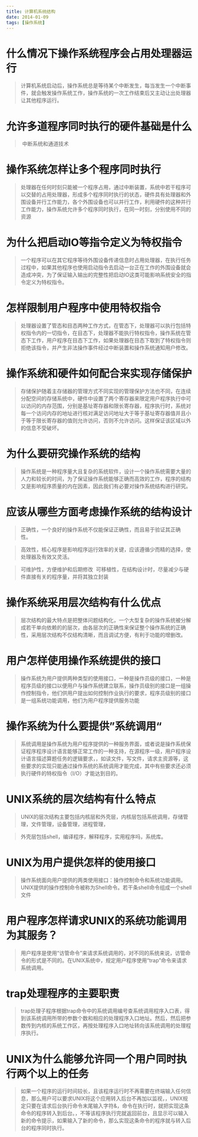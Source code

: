 ```yaml
---
title: 计算机系统结构
date: 2014-01-09
tags: [操作系统]
---
```


# 什么情况下操作系统程序会占用处理器运行
> 计算机系统启动后，操作系统总是等待某个中断发生，每当发生一个中断事件，就会触发操作系统工作，操作系统的一次工作结束后又主动让出处理器让其他程序运行。

# 允许多道程序同时执行的硬件基础是什么
>  中断系统和通道技术

# 操作系统怎样让多个程序同时执行
> 处理器在任何时刻只能被一个程序占用，通过中断装置，系统中若干程序可以交替的占用处理器，形成多个程序同时执行的状态，硬件具有处理器和外围设备并行工作能力，各个外围设备也可以并行工作，利用硬件的这种并行工作能力，操作系统允许多个程序同时执行，在同一时刻，分别使用不同的资源

# 为什么把启动IO等指令定义为特权指令
> 一个程序可以在其它程序等待外围设备传递信息时占用处理器，在执行任务过程中，如果其他程序也使用启动指令去启动一台正在工作的外围设备就会造成冲突，为了保证输入输出的完整性把启动IO这类可能影响系统安全的指令定义为特权指令。

# 怎样限制用户程序中使用特权指令
> 处理器设置了管态和目态两种工作方式，在管态下，处理器可以执行包括特权指令内的一切指令，在目态下，处理器不能执行特权指令，操作系统在管态下工作，用户程序在目态下工作，如果处理器在目态下取到了特权指令则拒绝该指令，并产生非法操作事件经过中断装置和操作系统通知用户修改。

# 操作系统和硬件如何配合来实现存储保护
> 存储保护随着主存储器的管理方式不同实现的管理保护方法也不同，在连续分配空间的存储系统中，硬件中设置了两个寄存器来限定用户程序执行中可以访问的内存范围，分别是基址寄存器和限长寄存器，程序执行时，系统对每一个访问内存的地址进行核对满足访问地址大于等于基址寄存器值并且小于等于限长寄存器的值则允许访问，否则不允许访问。这样保证该区域以外的信息不受破坏。

# 为什么要研究操作系统的结构
> 操作系统是一种程序量大且复杂的系统软件，设计一个操作系统需要大量的人力和较长的时间，为了保证操作系统能够正确而高效的工作，程序的结构又是影响程序质量的内在因素，因此我们有必要对操作系统结构进行研究。

# 应该从哪些方面考虑操作系统的结构设计
>  正确性，一个良好的操作系统不仅能保证正确性，而且易于验证其正确性。 

>  高效性，核心程序是影响程序运行效率的关键，应该遵循少而精的选择，使处理器及有效又灵活。

>  可维护性，方便维护和后期修改
   可移植性，在结构设计时，尽量减少与硬件直接有关的程序量，并将其独立封装

# 操作系统采用层次结构有什么优点
> 层次结构的最大特点是把整体问题结构化，一个大型复杂的操作系统被分解成若干单向依赖的的层次，由各层次的正确性来保证整个操作系统的正确性，采用层次结构不仅结构清晰，而且调试方便，有利于功能的增删改。

# 用户怎样使用操作系统提供的接口
> 操作系统为用户提供两种类型的使用接口，一种是操作员级的接口，一种是程序员级的接口以便用户与操作系统建立联系，操作员级别的接口是一组操作控制指令，他们供用户提出如何控制作业执行的要求，程序员级别的接口是一组系统功能调用，他们为用户程序提供服务功能

# 操作系统为什么要提供”系统调用“
> 系统调用是操作系统为用户程序提供的一种服务界面，或者说是操作系统保证程序程序设计语言能够正常工作的一种支持，在源程序一级，用户程序设计语言描述算题任务的逻辑要求，，如读文件，写文件，请求主资源等，这些要求的实现只能通过操作系统的系统调用才能完成，其中有些要求还必须执行硬件的特权指令（I/O）才能达到目的。

# UNIX系统的层次结构有什么特点
> UNIX的层次结构主要包括内核层和外壳层，内核层包括系统调用，存储管理，文件管理，设备管理，进程管理，

> 外壳层包括shell，编译程序，解释程序，实用程序吗，系统库。

# UNIX为用户提供怎样的使用接口
> 操作系统面向用户提供的两类使用接口：操作控制命令和系统功能调用。UNIX提供的操作控制命令被称为Shell命令。若干条shell命令组成一个shell文件

# 用户程序怎样请求UNIX的系统功能调用为其服务？
> 用户程序是使用“访管命令”来请求系统调用的，对不同的系统来说，访管命令的形式是不同的。在UNIX系统中，规定用户程序使用“trap”命令来请求系统调用。

# trap处理程序的主要职责
> trap处理子程序根据trap命令中的系统调用编号查系统调用程序入口表，得到该系统调用所带的参数个数和相应的处理程序入口地址。然后，然后把参数传到内核的系统工作区，再按处理程序入口地址转向该系统调用的处理程序执行。

# UNIX为什么能够允许同一个用户同时执行两个以上的任务
> 如果一个程序的运行时间较长，且该程序运行时不再需要在终端输入任何信息，那么用户可以要求UNIX将这个应用转入后台不再加以监视，，UNIX规定只要在请求后台执行命令末尾输入字符&，命令在执行时，就把实现这条命令的程序转入到后台。，不等该程序执行完就返回前台，且显示可以输入新的命令提示，如果输入了新的命令，那么实现这条命令的程序就与转入后台的程序同时执行。
